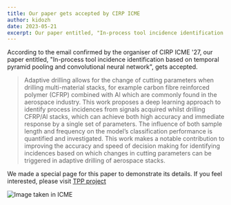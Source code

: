 ```yaml
---
title: Our paper gets accepted by CIRP ICME
author: kidozh
date: 2023-05-21
excerpt: Our paper entitled, "In-process tool incidence identification based on temporal pyramid pooling and convolutional neural network", gets accepted by CIRP ICME '27.
---
```



According to the email confirmed by the organiser of CIRP ICME '27, our paper entitled, "In-process tool incidence identification based on temporal pyramid pooling and convolutional neural network", gets accepted.

> Adaptive drilling allows for the change of cutting parameters when drilling multi-material stacks, for example carbon fibre reinforced polymer (CFRP) combined with Al which are commonly found in the aerospace industry. This work proposes a deep learning approach to identify process incidences from signals acquired whilst drilling CFRP/Al stacks, which can achieve both high accuracy and immediate response by a single set of parameters. The influence of both sample length and frequency on the model’s classification performance is quantified and investigated. This work makes a notable contribution to improving the accuracy and speed of decision making for identifying incidences based on which changes in cutting parameters can be triggered in adaptive drilling of aerospace stacks.

We made a special page for this paper to demonstrate its details. If you feel interested, please visit [TPP project](/project/tpp)

![Image taken in ICME](./cirp-presentation.jpg)